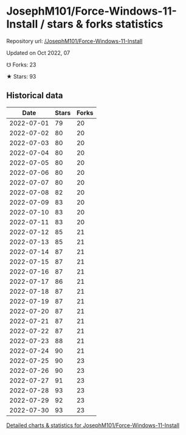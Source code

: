 # JosephM101/Force-Windows-11-Install / stars & forks statistics

Repository url: [/JosephM101/Force-Windows-11-Install](https://github.com/JosephM101/Force-Windows-11-Install)

Updated on Oct 2022, 07

☋ Forks: 23

★ Stars: 93

## Historical data
| Date | Stars | Forks |
|------|-------|-------|
| 2022-07-01 | 79 | 20 | 
| 2022-07-02 | 80 | 20 | 
| 2022-07-03 | 80 | 20 | 
| 2022-07-04 | 80 | 20 | 
| 2022-07-05 | 80 | 20 | 
| 2022-07-06 | 80 | 20 | 
| 2022-07-07 | 80 | 20 | 
| 2022-07-08 | 82 | 20 | 
| 2022-07-09 | 83 | 20 | 
| 2022-07-10 | 83 | 20 | 
| 2022-07-11 | 83 | 20 | 
| 2022-07-12 | 85 | 21 | 
| 2022-07-13 | 85 | 21 | 
| 2022-07-14 | 87 | 21 | 
| 2022-07-15 | 87 | 21 | 
| 2022-07-16 | 87 | 21 | 
| 2022-07-17 | 86 | 21 | 
| 2022-07-18 | 87 | 21 | 
| 2022-07-19 | 87 | 21 | 
| 2022-07-20 | 87 | 21 | 
| 2022-07-21 | 87 | 21 | 
| 2022-07-22 | 87 | 21 | 
| 2022-07-23 | 88 | 21 | 
| 2022-07-24 | 90 | 21 | 
| 2022-07-25 | 90 | 23 | 
| 2022-07-26 | 90 | 23 | 
| 2022-07-27 | 91 | 23 | 
| 2022-07-28 | 93 | 23 | 
| 2022-07-29 | 92 | 23 | 
| 2022-07-30 | 93 | 23 | 


[Detailed charts & statistics for JosephM101/Force-Windows-11-Install](https://reviewgithub.com/rep/JosephM101/Force-Windows-11-Install)
